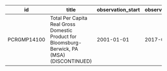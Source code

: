 | id          | title                                                                                        | observation_start   | observation_end   |
|-------------|----------------------------------------------------------------------------------------------|---------------------|-------------------|
| PCRGMP14100 | Total Per Capita Real Gross Domestic Product for Bloomsburg-Berwick, PA (MSA) (DISCONTINUED) | 2001-01-01          | 2017-01-01        |